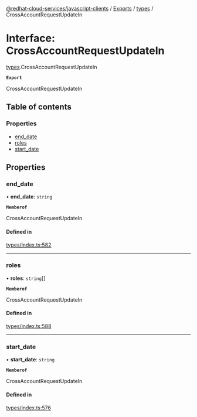[@redhat-cloud-services/javascript-clients](../README.md) / [Exports](../modules.md) / [types](../modules/types.md) / CrossAccountRequestUpdateIn

# Interface: CrossAccountRequestUpdateIn

[types](../modules/types.md).CrossAccountRequestUpdateIn

**`Export`**

CrossAccountRequestUpdateIn

## Table of contents

### Properties

- [end\_date](types.CrossAccountRequestUpdateIn.md#end_date)
- [roles](types.CrossAccountRequestUpdateIn.md#roles)
- [start\_date](types.CrossAccountRequestUpdateIn.md#start_date)

## Properties

### end\_date

• **end\_date**: `string`

**`Memberof`**

CrossAccountRequestUpdateIn

#### Defined in

[types/index.ts:582](https://github.com/RedHatInsights/javascript-clients/blob/main/packages/rbac/types/index.ts#L582)

___

### roles

• **roles**: `string`[]

**`Memberof`**

CrossAccountRequestUpdateIn

#### Defined in

[types/index.ts:588](https://github.com/RedHatInsights/javascript-clients/blob/main/packages/rbac/types/index.ts#L588)

___

### start\_date

• **start\_date**: `string`

**`Memberof`**

CrossAccountRequestUpdateIn

#### Defined in

[types/index.ts:576](https://github.com/RedHatInsights/javascript-clients/blob/main/packages/rbac/types/index.ts#L576)
